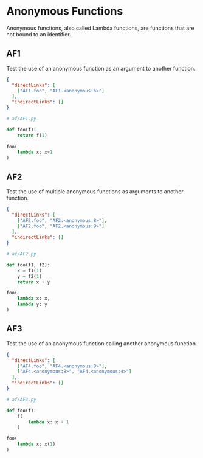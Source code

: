 # Anonymous Functions
Anonymous functions, also called Lambda functions, are functions that are not bound to an identifier.

## AF1
[//]: # (MAIN: global)
Test the use of an anonymous function as an argument to another function.

```json
{
  "directLinks": [
    ["AF1.foo", "AF1.<anonymous:6>"]
  ],
  "indirectLinks": []
}
```
```python
# af/AF1.py

def foo(f):
    return f(1)
    
foo(
    lambda x: x+1
)
```
[//]: # (END)

## AF2
[//]: # (MAIN: global)
Test the use of multiple anonymous functions as arguments to another function.

```json
{
  "directLinks": [
    ["AF2.foo", "AF2.<anonymous:8>"],
    ["AF2.foo", "AF2.<anonymous:9>"]
  ],
  "indirectLinks": []
}
```
```python
# af/AF2.py

def foo(f1, f2):
    x = f1(1)
    y = f2(1)
    return x + y

foo(
    lambda x: x, 
    lambda y: y
)
```
[//]: # (END)

## AF3
[//]: # (MAIN: global)
Test the use of an anonymous function calling another anonymous function.

```json
{
  "directLinks": [
    ["AF4.foo", "AF4.<anonymous:8>"],
    ["AF4.<anonymous:8>", "AF4.<anonymous:4>"]
  ],
  "indirectLinks": []
}
```
```python
# af/AF3.py

def foo(f):
    f(
        lambda x: x + 1
    )

foo(
    lambda x: x(1)
)
```
[//]: # (END)